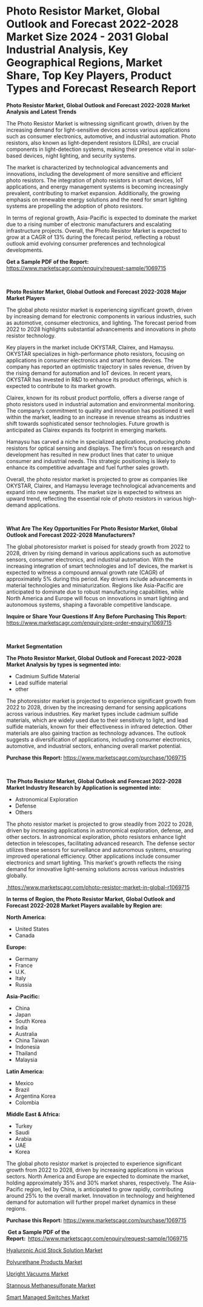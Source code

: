 <p><h1>Photo Resistor Market, Global Outlook and Forecast 2022-2028 Market Size 2024 - 2031 Global Industrial Analysis, Key Geographical Regions, Market Share, Top Key Players, Product Types and Forecast Research Report</h1></p><p><strong>Photo Resistor Market, Global Outlook and Forecast 2022-2028 Market Analysis and Latest Trends</strong></p>
<p><p>The Photo Resistor Market is witnessing significant growth, driven by the increasing demand for light-sensitive devices across various applications such as consumer electronics, automotive, and industrial automation. Photo resistors, also known as light-dependent resistors (LDRs), are crucial components in light-detection systems, making their presence vital in solar-based devices, night lighting, and security systems.</p><p>The market is characterized by technological advancements and innovations, including the development of more sensitive and efficient photo resistors. The integration of photo resistors in smart devices, IoT applications, and energy management systems is becoming increasingly prevalent, contributing to market expansion. Additionally, the growing emphasis on renewable energy solutions and the need for smart lighting systems are propelling the adoption of photo resistors.</p><p>In terms of regional growth, Asia-Pacific is expected to dominate the market due to a rising number of electronic manufacturers and escalating infrastructure projects. Overall, the Photo Resistor Market is expected to grow at a CAGR of 13% during the forecast period, reflecting a robust outlook amid evolving consumer preferences and technological developments.</p></p>
<p><strong>Get a Sample PDF of the Report:&nbsp;</strong> <a href="https://www.marketscagr.com/enquiry/request-sample/1069715">https://www.marketscagr.com/enquiry/request-sample/1069715</a></p>
<p>&nbsp;</p>
<p><strong>Photo Resistor Market, Global Outlook and Forecast 2022-2028 Major Market Players</strong></p>
<p><p>The global photo resistor market is experiencing significant growth, driven by increasing demand for electronic components in various industries, such as automotive, consumer electronics, and lighting. The forecast period from 2022 to 2028 highlights substantial advancements and innovations in photo resistor technology.</p><p>Key players in the market include OKYSTAR, Clairex, and Hamaysu. OKYSTAR specializes in high-performance photo resistors, focusing on applications in consumer electronics and smart home devices. The company has reported an optimistic trajectory in sales revenue, driven by the rising demand for automation and IoT devices. In recent years, OKYSTAR has invested in R&D to enhance its product offerings, which is expected to contribute to its market growth.</p><p>Clairex, known for its robust product portfolio, offers a diverse range of photo resistors used in industrial automation and environmental monitoring. The company’s commitment to quality and innovation has positioned it well within the market, leading to an increase in revenue streams as industries shift towards sophisticated sensor technologies. Future growth is anticipated as Clairex expands its footprint in emerging markets.</p><p>Hamaysu has carved a niche in specialized applications, producing photo resistors for optical sensing and displays. The firm's focus on research and development has resulted in new product lines that cater to unique consumer and industrial needs. This strategic positioning is likely to enhance its competitive advantage and fuel further sales growth.</p><p>Overall, the photo resistor market is projected to grow as companies like OKYSTAR, Clairex, and Hamaysu leverage technological advancements and expand into new segments. The market size is expected to witness an upward trend, reflecting the essential role of photo resistors in various high-demand applications.</p></p>
<p>&nbsp;</p>
<p><strong>What Are The Key Opportunities For Photo Resistor Market, Global Outlook and Forecast 2022-2028 Manufacturers?</strong></p>
<p><p>The global photoresistor market is poised for steady growth from 2022 to 2028, driven by rising demand in various applications such as automotive sensors, consumer electronics, and industrial automation. With the increasing integration of smart technologies and IoT devices, the market is expected to witness a compound annual growth rate (CAGR) of approximately 5% during this period. Key drivers include advancements in material technologies and miniaturization. Regions like Asia-Pacific are anticipated to dominate due to robust manufacturing capabilities, while North America and Europe will focus on innovations in smart lighting and autonomous systems, shaping a favorable competitive landscape.</p></p>
<p><strong>Inquire or Share Your Questions If Any Before Purchasing This Report:</strong> <a href="https://www.marketscagr.com/enquiry/pre-order-enquiry/1069715">https://www.marketscagr.com/enquiry/pre-order-enquiry/1069715</a></p>
<p>&nbsp;</p>
<p><strong>Market Segmentation</strong></p>
<p><strong>The Photo Resistor Market, Global Outlook and Forecast 2022-2028 Market Analysis by types is segmented into:</strong></p>
<p><ul><li>Cadmium Sulfide Material</li><li>Lead sulfide material</li><li>other</li></ul></p>
<p><p>The photoresistor market is projected to experience significant growth from 2022 to 2028, driven by the increasing demand for sensing applications across various industries. Key market types include cadmium sulfide materials, which are widely used due to their sensitivity to light, and lead sulfide materials, known for their effectiveness in infrared detection. Other materials are also gaining traction as technology advances. The outlook suggests a diversification of applications, including consumer electronics, automotive, and industrial sectors, enhancing overall market potential.</p></p>
<p><strong>Purchase this Report:&nbsp;</strong><a href="https://www.marketscagr.com/purchase/1069715">https://www.marketscagr.com/purchase/1069715</a></p>
<p>&nbsp;</p>
<p><strong>The Photo Resistor Market, Global Outlook and Forecast 2022-2028 Market Industry Research by Application is segmented into:</strong></p>
<p><ul><li>Astronomical Exploration</li><li>Defense</li><li>Others</li></ul></p>
<p><p>The photo resistor market is projected to grow steadily from 2022 to 2028, driven by increasing applications in astronomical exploration, defense, and other sectors. In astronomical exploration, photo resistors enhance light detection in telescopes, facilitating advanced research. The defense sector utilizes these sensors for surveillance and autonomous systems, ensuring improved operational efficiency. Other applications include consumer electronics and smart lighting. This market's growth reflects the rising demand for innovative light-sensing solutions across various industries globally.</p></p>
<p><a href="https://www.marketscagr.com/photo-resistor-market-in-global-r1069715">&nbsp;https://www.marketscagr.com/photo-resistor-market-in-global-r1069715</a></p>
<p><strong>In terms of Region, the Photo Resistor Market, Global Outlook and Forecast 2022-2028 Market Players available by Region are:</strong></p>
<p>
    <p> <strong> North America: </strong>
        <ul>
            <li>United States</li>
            <li>Canada</li>
        </ul>
        </p> 
    <p> <strong> Europe: </strong>
        <ul>
            <li>Germany</li>
            <li>France</li>
            <li>U.K.</li>
            <li>Italy</li>
            <li>Russia</li>
        </ul>
        </p> 
    <p> <strong> Asia-Pacific: </strong>
        <ul>
            <li>China</li>
            <li>Japan</li>
            <li>South Korea</li>
            <li>India</li>
            <li>Australia</li>
            <li>China Taiwan</li>
            <li>Indonesia</li>
            <li>Thailand</li>
            <li>Malaysia</li>
        </ul>
        </p> 
    <p> <strong> Latin America: </strong>
        <ul>
            <li>Mexico</li>
            <li>Brazil</li>
            <li>Argentina Korea</li>
            <li>Colombia</li>
        </ul>
        </p> 
    <p> <strong> Middle East & Africa: </strong>
        <ul>
            <li>Turkey</li>
            <li>Saudi</li>
            <li>Arabia</li>
            <li>UAE</li>
            <li>Korea</li>
        </ul>
    </p>
    </p>
<p><p>The global photo resistor market is projected to experience significant growth from 2022 to 2028, driven by increasing applications in various sectors. North America and Europe are expected to dominate the market, holding approximately 35% and 30% market shares, respectively. The Asia-Pacific region, led by China, is anticipated to grow rapidly, contributing around 25% to the overall market. Innovation in technology and heightened demand for automation will further propel market dynamics in these regions.</p></p>
<p><strong>Purchase this Report: </strong><a href="https://www.marketscagr.com/purchase/1069715">https://www.marketscagr.com/purchase/1069715</a></p>
<p>&nbsp;<strong>Get a Sample PDF of the Report:&nbsp;&nbsp;</strong><a href="https://www.marketscagr.com/enquiry/request-sample/1069715">https://www.marketscagr.com/enquiry/request-sample/1069715</a></p>
<p><strong></strong></p>
<p><p><a href="https://www.linkedin.com/pulse/how-regional-markets-adapting-hyaluronic-acid-stock-solution-hxjqf?trackingId=ts3YHu5QR%2Feh7FuLbhxMkA%3D%3D">Hyaluronic Acid Stock Solution Market</a></p><p><a href="https://issuu.com/reportprime-2/docs/polyurethane-products-market-size-2_cd1169004e27a6">Polyurethane Products Market</a></p><p><a href="https://medium.com/@juddcusanoxfm/the-upright-vacuums-market-industry-provides-a-comprehensive-and-current-analysis-of-the-sector-c29e246d5882">Upright Vacuums Market</a></p><p><a href="https://issuu.com/reportprime-2/docs/stannous-methanesulfonate-market-si_3cd34507075d71">Stannous Methanesulfonate Market</a></p><p><a href="https://medium.com/@juddcusanoxfm/the-smart-managed-switches-market-prioritizes-cost-control-and-efficiency-enhancement-f166b0f00950">Smart Managed Switches Market</a></p></p>